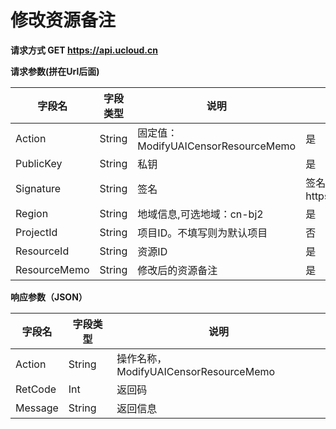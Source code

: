 

#  修改资源备注

**请求方式 GET https://api.ucloud.cn**

**请求参数(拼在Url后面)**

| 字段名 | 字段类型 | 说明 | 是否必须 |
| ------ | -------- | ---- | -------- |
| Action | String | 固定值：ModifyUAICensorResourceMemo | 是 |
| PublicKey | String | 私钥 | 是 |
| Signature | String | 签名 | 签名参照https://docs.ucloud.cn/api/summary/signature |
| Region | String | 地域信息,可选地域：cn-bj2 | 是 |
| ProjectId | String | 项目ID。不填写则为默认项目 | 否 |
| ResourceId | String	| 资源ID | 是 |
| ResourceMemo | String | 修改后的资源备注 | 是 |

**响应参数（JSON）**

| 字段名 | 字段类型 | 说明 |
| ------ | -------- | ---- |
| Action | String | 操作名称， ModifyUAICensorResourceMemo |
| RetCode | Int | 返回码 |
| Message | String | 返回信息 |
